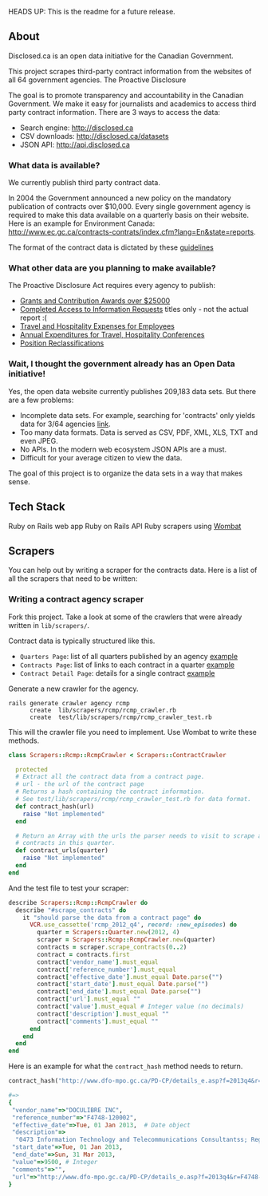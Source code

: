 HEADS UP: This is the readme for a future release.

## About

Disclosed.ca is an open data initiative for the Canadian Government. 

This project scrapes third-party contract information from the websites of all 64 government agencies. The Proactive Disclosure

The goal is to promote transparency and accountability in the Canadian Government. We make it easy for journalists and academics to access third party contract information. There are 3 ways to access the data:

- Search engine: http://disclosed.ca
- CSV downloads: http://disclosed.ca/datasets
- JSON API: http://api.disclosed.ca


### What data is available?

We currently publish third party contract data.

In 2004 the Government announced a new policy on the mandatory publication of contracts over $10,000. Every single government agency is required to make this data available on a quarterly basis on their website. Here is an example for Environment Canada: http://www.ec.gc.ca/contracts-contrats/index.cfm?lang=En&state=reports.

The format of the contract data is dictated by these [guidelines](http://www.tbs-sct.gc.ca/pd-dp/dc/index-eng.asp)

### What other data are you planning to make available?

The Proactive Disclosure Act requires every agency to publish:

- [Grants and Contribution Awards over $25000](http://w03.international.gc.ca/dg-do/index.aspx?dept=1&lang=eng&p=3&r=39)
- [Completed Access to Information Requests](http://www.international.gc.ca/department-ministere/atip-aiprp/reports-rapports/2014/05-atip_aiprp.aspx?lang=eng) titles only - not the actual report :(
- [Travel and Hospitality Expenses for Employees](http://w03.international.gc.ca/dthe-dfva/report-rapport.aspx?lang=eng&dept=1&prof_id=469&ya=2014)
- [Annual Expenditures for Travel, Hospitality Conferences](http://www.international.gc.ca/department-ministere/transparency-transparence/travel_report_fa_2012-13-rapport_voyage_ae_2012-13.aspx?lang=eng)
- [Position Reclassifications](http://www.international.gc.ca/department-ministere/transparency-transparence/reclassification.aspx?lang=eng)


### Wait, I thought the government already has an Open Data initiative!

Yes, the open data website currently publishes 209,183 data sets. But there are a few problems:

- Incomplete data sets. For example, searching for 'contracts' only yields data for 3/64 agencies [link](http://data.gc.ca/data/en/dataset?q=contracts&sort=relevance+asc&page=2).
- Too many data formats. Data is served as CSV, PDF, XML, XLS, TXT and even JPEG.
- No APIs. In the modern web ecosystem JSON APIs are a must.
- Difficult for your average citizen to view the data.

The goal of this project is to organize the data sets in a way that makes sense.

## Tech Stack

Ruby on Rails web app
Ruby on Rails API
Ruby scrapers using [Wombat](https://github.com/felipecsl/wombat)

## Scrapers

You can help out by writing a scraper for the contracts data. Here is a list of all the scrapers that need to be written:

### Writing a contract agency scraper

Fork this project. Take a look at some of the crawlers that were already written in `lib/scrapers/`.

Contract data is typically structured like this.

- `Quarters Page`: list of all quarters published by an agency [example](http://www.tbs-sct.gc.ca/scripts/contracts-contrats/reports-rapports-eng.asp)
- `Contracts Page`: list of links to each contract in a quarter [example](http://www.tbs-sct.gc.ca/scripts/contracts-contrats/reports-rapports-eng.asp?r=l&yr=2013&q=4&d=)
- `Contract Detail Page`: details for a single contract [example](http://www.tbs-sct.gc.ca/scripts/contracts-contrats/reports-rapports-eng.asp?r=c&refNum=2406210451&q=4&yr=2013&d=)

Generate a new crawler for the agency.

    rails generate crawler agency rcmp
          create  lib/scrapers/rcmp/rcmp_crawler.rb
          create  test/lib/scrapers/rcmp/rcmp_crawler_test.rb


This will the crawler file you need to implement. Use Wombat to write these methods.

```ruby
class Scrapers::Rcmp::RcmpCrawler < Scrapers::ContractCrawler

  protected
  # Extract all the contract data from a contract page.
  # url - the url of the contract page
  # Returns a hash containing the contract information.
  # See test/lib/scrapers/rcmp/rcmp_crawler_test.rb for data format.
  def contract_hash(url)
    raise "Not implemented"
  end

  # Return an Array with the urls the parser needs to visit to scrape all
  # contracts in this quarter.
  def contract_urls(quarter)
    raise "Not implemented"
  end
end
```

And the test file to test your scraper:

```ruby
describe Scrapers::Rcmp::RcmpCrawler do
  describe "#scrape_contracts" do
    it "should parse the data from a contract page" do
      VCR.use_cassette('rcmp_2012_q4', record: :new_episodes) do
        quarter = Scrapers::Quarter.new(2012, 4)
        scraper = Scrapers::Rcmp::RcmpCrawler.new(quarter)
        contracts = scraper.scrape_contracts(0..2)
        contract = contracts.first
        contract['vendor_name'].must_equal 
        contract['reference_number'].must_equal 
        contract['effective_date'].must_equal Date.parse("")
        contract['start_date'].must_equal Date.parse("")
        contract['end_date'].must_equal Date.parse("")
        contract['url'].must_equal ""
        contract['value'].must_equal # Integer value (no decimals)
        contract['description'].must_equal ""
        contract['comments'].must_equal ""
      end
    end
  end
end
```

Here is an example for what the `contract_hash` method needs to return.

```ruby
contract_hash("http://www.dfo-mpo.gc.ca/PD-CP/details_e.asp?f=2013q4&r=F4748-120002")

#=>
{
 "vendor_name"=>"DOCULIBRE INC",
 "reference_number"=>"F4748-120002",
 "effective_date"=>Tue, 01 Jan 2013,  # Date object
 "description"=>
  "0473 Information Technology and Telecommunications Consultantss; Regional Office: Gulf; Contact Phone: 1-866-266-6603",
 "start_date"=>Tue, 01 Jan 2013,
 "end_date"=>Sun, 31 Mar 2013,
 "value"=>9500, # Integer
 "comments"=>"",
 "url"=>"http://www.dfo-mpo.gc.ca/PD-CP/details_e.asp?f=2013q4&r=F4748-120002"
}
```





